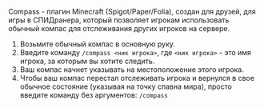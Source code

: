 Compass - плагин Minecraft (Spigot/Paper/Folia), создан для друзей, для игры в СПИДранера, который позволяет игрокам использовать обычный компас для отслеживания других игроков на сервере.

1.  Возьмите обычный компас в основную руку.
2.  Введите команду `/compass <ник игрока>`, где `<ник игрока>` - это имя игрока, за которым вы хотите следить.
3.  Ваш компас начнет указывать на местоположение этого игрока.
4. Чтобы ваш компас перестал отслеживать игрока и вернулся в свое обычное состояние (указывая на точку спавна мира), просто введите команду без аргументов: `/compass`
